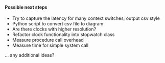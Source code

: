 #### Possible next steps

- Try to capture the latency for many context switches; output csv style
- Python script to convert csv file to diagram
- Are there clocks with higher resolution?
- Refactor clock functionality into stopwatch class
- Measure procedure call overhead
- Measure time for simple system call

... any additional ideas?
